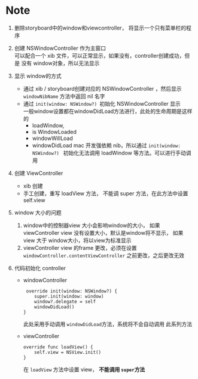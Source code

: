 
# Note  

1. 删除storyboard中的window和viewcontroller， 将显示一个只有菜单栏的程序  
2. 创建 NSWindowController 作为主窗口  
    可以配合一个 xib 文件，可以正常显示，如果没有，controller创建成功，但是 没有 window对象，所以无法显示  
    

3. 显示 window的方式  
    * 通过 xib / storyboard创建对应的 NSWindowController ，然后显示   
        `windowNibName` 方法中返回  nil 名字
    * 通过 `init(window: NSWindow?) `初始化 NSWindowController 显示  
        一般window设置都在windowDidLoad方法进行，此处的生命周期是这样的  
        * loadWindow,
        * is WindowLoaded 
        * windowWillLoad
        * windowDidLoad
        mac 开发强依赖 nib，所以通过 `init(window: NSWindow?) ` 初始化无法调用 loadWindow 等方法。可以进行手动调用  
        


4. 创建 ViewController  
    * xib 创建  
    * 手工创建，重写 loadView 方法， 不能调  super 方法，在此方法中设置 self.view 


5. window 大小的问题  
    1. window中的控制器view 大小会影响window的大小， 如果 viewController view 没有设置大小，默认是window将不显示， 如果 view 大于 window大小，将以view为标准显示  
    2. viewController view 的frame 更改，必须在设置 `windowController.contentViewController` 之前更改，之后更改无效


6. 代码初始化  controller 
    * windowController   
     
		```
		 override init(window: NSWindow?) {
        	super.init(window: window)
        	window?.delegate = self
        	windowDidLoad()
    	}
		
		```
		此处采用手动调用 `windowDidLoad`方法，系统将不会自动调用 此系列方法  
	* viewController  
	
		```
		override func loadView() {
        	self.view = NSView.init()
    	}
		```
		在 `loadView` 方法中设置 view， __不能调用 `super`方法__   
		
		
		
		
		
		
		
		
		
		
		
		
		
		
		
		
		
		
		
		
		
		
		
		
		
		
		
		
